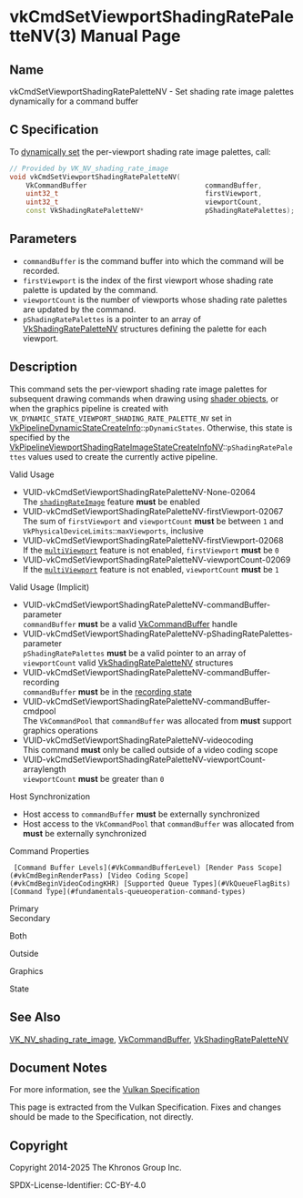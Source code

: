 # vkCmdSetViewportShadingRatePaletteNV(3) Manual Page

## Name

vkCmdSetViewportShadingRatePaletteNV - Set shading rate image palettes dynamically for a command buffer



## [](#_c_specification)C Specification

To [dynamically set](https://registry.khronos.org/vulkan/specs/latest/html/vkspec.html#pipelines-dynamic-state) the per-viewport shading rate image palettes, call:

```c++
// Provided by VK_NV_shading_rate_image
void vkCmdSetViewportShadingRatePaletteNV(
    VkCommandBuffer                             commandBuffer,
    uint32_t                                    firstViewport,
    uint32_t                                    viewportCount,
    const VkShadingRatePaletteNV*               pShadingRatePalettes);
```

## [](#_parameters)Parameters

- `commandBuffer` is the command buffer into which the command will be recorded.
- `firstViewport` is the index of the first viewport whose shading rate palette is updated by the command.
- `viewportCount` is the number of viewports whose shading rate palettes are updated by the command.
- `pShadingRatePalettes` is a pointer to an array of [VkShadingRatePaletteNV](https://registry.khronos.org/vulkan/specs/latest/man/html/VkShadingRatePaletteNV.html) structures defining the palette for each viewport.

## [](#_description)Description

This command sets the per-viewport shading rate image palettes for subsequent drawing commands when drawing using [shader objects](https://registry.khronos.org/vulkan/specs/latest/html/vkspec.html#shaders-objects), or when the graphics pipeline is created with `VK_DYNAMIC_STATE_VIEWPORT_SHADING_RATE_PALETTE_NV` set in [VkPipelineDynamicStateCreateInfo](https://registry.khronos.org/vulkan/specs/latest/man/html/VkPipelineDynamicStateCreateInfo.html)::`pDynamicStates`. Otherwise, this state is specified by the [VkPipelineViewportShadingRateImageStateCreateInfoNV](https://registry.khronos.org/vulkan/specs/latest/man/html/VkPipelineViewportShadingRateImageStateCreateInfoNV.html)::`pShadingRatePalettes` values used to create the currently active pipeline.

Valid Usage

- [](#VUID-vkCmdSetViewportShadingRatePaletteNV-None-02064)VUID-vkCmdSetViewportShadingRatePaletteNV-None-02064  
  The [`shadingRateImage`](https://registry.khronos.org/vulkan/specs/latest/html/vkspec.html#features-shadingRateImage) feature **must** be enabled
- [](#VUID-vkCmdSetViewportShadingRatePaletteNV-firstViewport-02067)VUID-vkCmdSetViewportShadingRatePaletteNV-firstViewport-02067  
  The sum of `firstViewport` and `viewportCount` **must** be between `1` and `VkPhysicalDeviceLimits`::`maxViewports`, inclusive
- [](#VUID-vkCmdSetViewportShadingRatePaletteNV-firstViewport-02068)VUID-vkCmdSetViewportShadingRatePaletteNV-firstViewport-02068  
  If the [`multiViewport`](https://registry.khronos.org/vulkan/specs/latest/html/vkspec.html#features-multiViewport) feature is not enabled, `firstViewport` **must** be `0`
- [](#VUID-vkCmdSetViewportShadingRatePaletteNV-viewportCount-02069)VUID-vkCmdSetViewportShadingRatePaletteNV-viewportCount-02069  
  If the [`multiViewport`](https://registry.khronos.org/vulkan/specs/latest/html/vkspec.html#features-multiViewport) feature is not enabled, `viewportCount` **must** be `1`

Valid Usage (Implicit)

- [](#VUID-vkCmdSetViewportShadingRatePaletteNV-commandBuffer-parameter)VUID-vkCmdSetViewportShadingRatePaletteNV-commandBuffer-parameter  
  `commandBuffer` **must** be a valid [VkCommandBuffer](https://registry.khronos.org/vulkan/specs/latest/man/html/VkCommandBuffer.html) handle
- [](#VUID-vkCmdSetViewportShadingRatePaletteNV-pShadingRatePalettes-parameter)VUID-vkCmdSetViewportShadingRatePaletteNV-pShadingRatePalettes-parameter  
  `pShadingRatePalettes` **must** be a valid pointer to an array of `viewportCount` valid [VkShadingRatePaletteNV](https://registry.khronos.org/vulkan/specs/latest/man/html/VkShadingRatePaletteNV.html) structures
- [](#VUID-vkCmdSetViewportShadingRatePaletteNV-commandBuffer-recording)VUID-vkCmdSetViewportShadingRatePaletteNV-commandBuffer-recording  
  `commandBuffer` **must** be in the [recording state](#commandbuffers-lifecycle)
- [](#VUID-vkCmdSetViewportShadingRatePaletteNV-commandBuffer-cmdpool)VUID-vkCmdSetViewportShadingRatePaletteNV-commandBuffer-cmdpool  
  The `VkCommandPool` that `commandBuffer` was allocated from **must** support graphics operations
- [](#VUID-vkCmdSetViewportShadingRatePaletteNV-videocoding)VUID-vkCmdSetViewportShadingRatePaletteNV-videocoding  
  This command **must** only be called outside of a video coding scope
- [](#VUID-vkCmdSetViewportShadingRatePaletteNV-viewportCount-arraylength)VUID-vkCmdSetViewportShadingRatePaletteNV-viewportCount-arraylength  
  `viewportCount` **must** be greater than `0`

Host Synchronization

- Host access to `commandBuffer` **must** be externally synchronized
- Host access to the `VkCommandPool` that `commandBuffer` was allocated from **must** be externally synchronized

Command Properties

     [Command Buffer Levels](#VkCommandBufferLevel) [Render Pass Scope](#vkCmdBeginRenderPass) [Video Coding Scope](#vkCmdBeginVideoCodingKHR) [Supported Queue Types](#VkQueueFlagBits) [Command Type](#fundamentals-queueoperation-command-types)

Primary  
Secondary

Both

Outside

Graphics

State

## [](#_see_also)See Also

[VK\_NV\_shading\_rate\_image](https://registry.khronos.org/vulkan/specs/latest/man/html/VK_NV_shading_rate_image.html), [VkCommandBuffer](https://registry.khronos.org/vulkan/specs/latest/man/html/VkCommandBuffer.html), [VkShadingRatePaletteNV](https://registry.khronos.org/vulkan/specs/latest/man/html/VkShadingRatePaletteNV.html)

## [](#_document_notes)Document Notes

For more information, see the [Vulkan Specification](https://registry.khronos.org/vulkan/specs/latest/html/vkspec.html#vkCmdSetViewportShadingRatePaletteNV)

This page is extracted from the Vulkan Specification. Fixes and changes should be made to the Specification, not directly.

## [](#_copyright)Copyright

Copyright 2014-2025 The Khronos Group Inc.

SPDX-License-Identifier: CC-BY-4.0